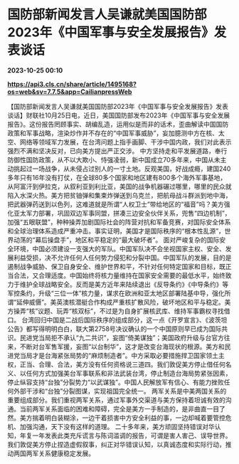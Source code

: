 # 国防部新闻发言人吴谦就美国国防部2023年《中国军事与安全发展报告》发表谈话

**2023-10-25 00:10**

**https://api3.cls.cn/share/article/1495168?os=web&sv=7.7.5&app=CailianpressWeb**

【国防部新闻发言人吴谦就美国国防部2023年《中国军事与安全发展报告》发表谈话】财联社10月25日电，近日，美国国防部发布2023年《中国军事与安全发展报告》。这份报告罔顾事实、胡编乱造，运用似是而非的话术，歪曲解读中国国防政策和军事战略，渲染炒作并不存在的“中国军事威胁”，妄加臆测中方在核、太空、网络等领域军力发展，在台湾问题上指手画脚、干涉中国内政，我们对此表示强烈不满和坚决反对，已向美方提出严正交涉。 中方坚持走和平发展道路，奉行防御性国防政策，从不以大欺小、恃强凌弱，新中国成立70多年来，中国从未主动挑起过一场战争，从未侵占过别人的一寸土地。反观美国，好战成瘾，建国240多年只有16年没有打仗，在全球80多个国家和地区建有800多个海外军事基地，从阿富汗到伊拉克，从叙利亚到利比亚，美国的战争机器碾过哪里，哪里的民众就陷入水深火热。美方把贫铀弹和集束炸弹送到乌克兰，把航母战斗群派到地中海，把武器弹药送到以色列，这难道就是所谓“人权卫士”带给地区的“福音”吗？美方强化亚太军力部署，巩固双边军事同盟，拼凑三边安全伙伴关系，兜售“四边机制”，加强“五眼联盟”，种种操弄加剧国际社会的阵营对抗和军备竞赛，对国际安全体系和全球治理体系造成严重冲击。事实证明，美国才是国际秩序的“根本性乱源”，世界动荡的“幕后操盘手”，地区和平稳定的“最大破坏者”。 面对严峻复杂的国际安全环境，中国必须建设一支强大的军队。中国军队决不会坐视国家主权、安全、发展利益受损，决不允许任何人任何势力侵犯和分裂中国。中国军队的发展，目的是遏制战争威胁、保卫自身安全、维护世界和平，不针对任何特定国家和目标，既正当合法，又合理适度。中国始终将核力量维持在国家安全需要的最低水平，始终致力于维护全球战略安全。反而是美方近年来陆续退出《反导条约》《中导条约》等军控条约，升级“三位一体”核力量，谋求在欧洲和亚太地区部署陆基中导，强化所谓“延伸威慑”。美英澳核潜艇合作构成严重核扩散风险，破坏地区和平与稳定。美方操弄“核”议题、玩弄“核双标”，不过是为自身扩展核武库、维持军事霸权寻找借口。 台湾回归中国是二战后国际秩序的组成部分，这一点《开罗宣言》、《波茨坦公告》都写得明明白白，联大第2758号决议确认的一个中国原则早已成为国际共识。民进党当局拒不承认“九二共识”，妄图“倚美谋独”；美国政府升级与台官方往来，不断对台军售军援，妄图“以台制华”，这才是改变台海现状的根源。美方和民进党当局才是台海紧张局势的“麻烦制造者”。中方采取必要措施捍卫国家领土主权，正当、合理、合法，美方没有任何资格说三道四。我们敦促美方停止借任何名义、以任何方式加强美台军事联系和非法武装台湾，停止制造台海局势紧张因素，停止纵容支持“台独”分裂势力“以武谋独”。中国人民解放军有信心、有能力挫败任何外部干涉和“台独”分裂图谋，实现祖国完全统一。 两军关系是中美两国关系的重要组成部分。我们重视两军关系，通过军事外交渠道与美方保持着坦诚有效的沟通。当前两军关系面临的困难和障碍，完全是美方一手制造的，是非曲直一目了然。美方揣着明白装糊涂，一边干着损害中方安全利益的事，一边却喊着要管控危机、加强沟通，天下没有这样的道理。 二十多年来，美方顽固坚持错误对华认知，年复一年发表此类充斥谎言与陈词滥调的报告，可谓是害人害己、误导世界。我们敦促美方停止捏造虚假叙事，纠正对华错误认知，以真诚态度和实际行动，推动两国两军关系健康稳定发展。